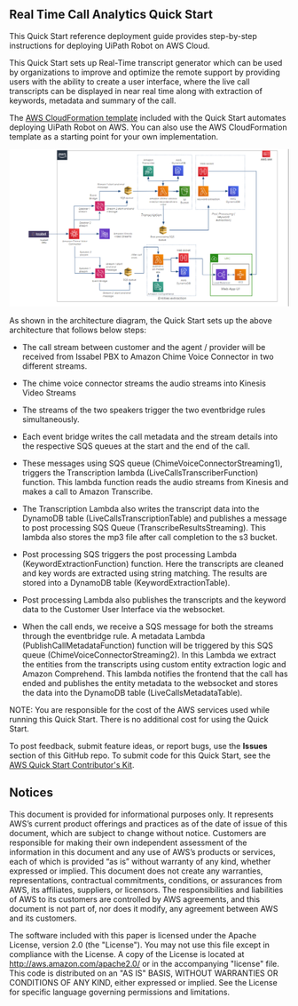 ## Real Time Call Analytics Quick Start

This Quick Start reference deployment guide provides step-by-step instructions for deploying UiPath Robot on AWS Cloud.

This Quick Start sets up Real-Time transcript generator which can be used by organizations to improve and optimize the remote support by providing users with the ability to create a user interface, where the live call transcripts can be displayed in near real time along with extraction of keywords, metadata and summary of the call.

The [AWS CloudFormation template](https://console.aws.amazon.com/cloudformation/home?region=us-east-1#/stacks/create/template?stackName=uipath&templateURL=https://aws-quickstart.s3.amazonaws.com/quickstart-uipath-robot/templates/main.template.yaml) included with the Quick Start automates deploying UiPath Robot on AWS. You can also use the AWS CloudFormation template as a starting point for your own implementation.

![Quick Start architecture for UiPath Robot on AWS](./docs/images/quantiphi-architecture-diagram.png)

As shown in the architecture diagram, the Quick Start sets up the above architecture that follows below steps:
* The call stream between customer and the agent / provider will be received from Issabel PBX to Amazon Chime Voice Connector in two different streams.

* The chime voice connector streams the audio streams into Kinesis Video Streams

* The streams of the two speakers trigger the two eventbridge rules simultaneously.

* Each event bridge writes the call metadata and the stream details into the respective SQS queues at the start and the end of the call.

* These messages using SQS queue (ChimeVoiceConnectorStreaming1), triggers the Transcription lambda (LiveCallsTranscriberFunction) function. This lambda function reads the audio streams from Kinesis and makes a call to Amazon Transcribe.

* The Transcription Lambda also writes the transcript data into the DynamoDB table (LiveCallsTranscriptionTable) and publishes a message to post processing SQS Queue (TranscribeResultsStreaming). This lambda also stores the mp3 file after call completion to the s3 bucket.

* Post processing SQS triggers the post processing Lambda (KeywordExtractionFunction) function. Here the transcripts are cleaned and key words are extracted using string matching. The results are stored into a DynamoDB table (KeywordExtractionTable).

* Post processing Lambda also publishes the transcripts and the keyword data to the Customer User Interface via the websocket.

* When the call ends, we receive a SQS message for both the streams through the eventbridge rule. A metadata Lambda (PublishCallMetadataFunction) function will be triggered by this SQS queue (ChimeVoiceConnectorStreaming2). In this Lambda we extract the entities from the transcripts using custom entity extraction logic and Amazon Comprehend. This lambda notifies the frontend that the call has ended and publishes the entity metadata to the websocket and stores the data into the DynamoDB table (LiveCallsMetadataTable).

NOTE: You are responsible for the cost of the AWS services used while running this Quick Start. There is no additional cost for using the Quick Start.

To post feedback, submit feature ideas, or report bugs, use the **Issues** section of this GitHub repo. 
To submit code for this Quick Start, see the [AWS Quick Start Contributor's Kit](https://aws-quickstart.github.io/).

## Notices
This document is provided for informational purposes only. It represents AWS’s current product offerings and practices as of the date of issue of this document, which are subject to change without notice. Customers are responsible for making their own independent assessment of the information in this document and any use of AWS’s products or services, each of which is provided “as is” without warranty of any kind, whether expressed or implied. This document does not create any warranties, representations, contractual commitments, conditions, or assurances from AWS, its affiliates, suppliers, or licensors. The responsibilities and liabilities of AWS to its customers are controlled by AWS agreements, and this document is not part of, nor does it modify, any agreement between AWS and its customers.

The software included with this paper is licensed under the Apache License, version 2.0 (the "License"). You may not use this file except in compliance with the License. A copy of the License is located at http://aws.amazon.com/apache2.0/ or in the accompanying "license" file. This code is distributed on an "AS IS" BASIS, WITHOUT WARRANTIES OR CONDITIONS OF ANY KIND, either expressed or implied. See the License for specific language governing permissions and limitations.